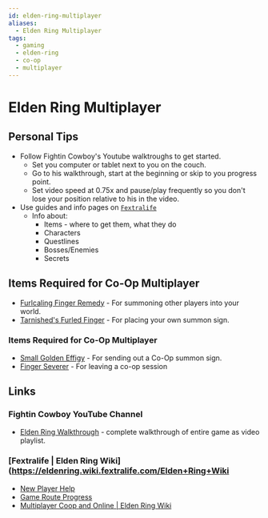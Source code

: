 ```yaml
---
id: elden-ring-multiplayer
aliases:
  - Elden Ring Multiplayer
tags:
  - gaming
  - elden-ring
  - co-op
  - multiplayer
---
```


# Elden Ring Multiplayer

## Personal Tips

- Follow Fightin Cowboy's Youtube walktroughs to get started.
  - Set you computer or tablet next to you on the couch.
  - Go to his walkthrough, start at the beginning or skip to you progress point.
  - Set video speed at 0.75x and pause/play frequently so you don't lose your position relative to his in the video.
- Use guides and info pages on [`Fextralife`](https://www.youtube.com/playlist?list=PL7RtZMiaOk8gdRf130w4gFYyhstL-5VRh)
  - Info about: 
    - Items - where to get them, what they do
    - Characters
    - Questlines
    - Bosses/Enemies
    - Secrets

## Items Required for Co-Op Multiplayer

- [Furlcaling Finger Remedy](https://eldenring.wiki.fextralife.com/Furlcalling+Finger+Remedy) - For summoning other players into your world.
- [Tarnished's Furled Finger](https://eldenring.wiki.fextralife.com/Tarnished's+Furled+Finger) - For placing your own summon sign.

### Items Required for Co-Op Multiplayer

- [Small Golden Effigy](https://eldenring.wiki.fextralife.com/Small+Golden+Effigy) - For sending out a Co-Op summon sign.
- [Finger Severer](https://eldenring.wiki.fextralife.com/Finger+Severer) - For leaving a co-op session


## Links

### Fightin Cowboy YouTube Channel

- [Elden Ring Walkthrough](https://www.youtube.com/playlist?list=PL7RtZMiaOk8gdRf130w4gFYyhstL-5VRh) - complete walkthrough of entire game as video playlist.


### [Fextralife | Elden Ring Wiki](https://eldenring.wiki.fextralife.com/Elden+Ring+Wiki

- [New Player Help](https://eldenring.wiki.fextralife.com/New+Player+Help)
- [Game Route Progress](https://eldenring.wiki.fextralife.com/Game+Progress+Route)
- [Multiplayer Coop and Online | Elden Ring Wiki](https://eldenring.wiki.fextralife.com/Multiplayer+Coop+and+Online)

